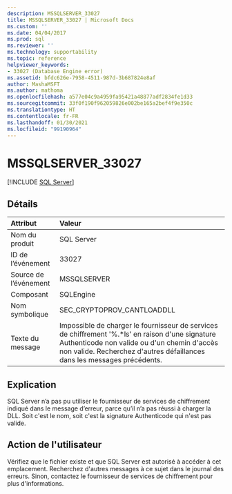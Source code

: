 ```yaml
---
description: MSSQLSERVER_33027
title: MSSQLSERVER_33027 | Microsoft Docs
ms.custom: ''
ms.date: 04/04/2017
ms.prod: sql
ms.reviewer: ''
ms.technology: supportability
ms.topic: reference
helpviewer_keywords:
- 33027 (Database Engine error)
ms.assetid: bfdc626e-7958-4511-987d-3b687824e8af
author: MashaMSFT
ms.author: mathoma
ms.openlocfilehash: a577e04c9a4959fa95421a48877adf2834fe1d33
ms.sourcegitcommit: 33f0f190f962059826e002be165a2bef4f9e350c
ms.translationtype: HT
ms.contentlocale: fr-FR
ms.lasthandoff: 01/30/2021
ms.locfileid: "99190964"
---
```

# <a name="mssqlserver_33027"></a>MSSQLSERVER_33027
 [!INCLUDE [SQL Server](../../includes/applies-to-version/sqlserver.md)]
  
## <a name="details"></a>Détails  
  
| Attribut | Valeur |  
| :-------- | :---- |  
|Nom du produit|SQL Server|  
|ID de l’événement|33027|  
|Source de l’événement|MSSQLSERVER|  
|Composant|SQLEngine|  
|Nom symbolique|SEC_CRYPTOPROV_CANTLOADDLL|  
|Texte du message|Impossible de charger le fournisseur de services de chiffrement '%.*ls' en raison d'une signature Authenticode non valide ou d'un chemin d'accès non valide. Recherchez d'autres défaillances dans les messages précédents.|  
  
## <a name="explanation"></a>Explication  
SQL Server n’a pas pu utiliser le fournisseur de services de chiffrement indiqué dans le message d’erreur, parce qu’il n’a pas réussi à charger la DLL. Soit c'est le nom, soit c'est la signature Authenticode qui n'est pas valide.  
  
## <a name="user-action"></a>Action de l'utilisateur  
Vérifiez que le fichier existe et que SQL Server est autorisé à accéder à cet emplacement. Recherchez d'autres messages à ce sujet dans le journal des erreurs. Sinon, contactez le fournisseur de services de chiffrement pour plus d'informations.  
  

